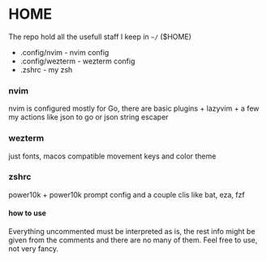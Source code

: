 # HOME

The repo hold all the usefull staff I keep in `~/` ($HOME)

- .config/nvim - nvim config
- .config/wezterm - wezterm config
- .zshrc - my zsh

### nvim

nvim is configured mostly for Go, there are basic plugins + lazyvim + a few my actions like json to go or json string escaper

### wezterm

just fonts, macos compatible movement keys and color theme

### zshrc

power10k + power10k prompt config and a couple clis like bat, eza, fzf

#### how to use

Everything uncommented must be interpreted as is, the rest info might be given from the comments and there are no many of them.
Feel free to use, not very fancy.
